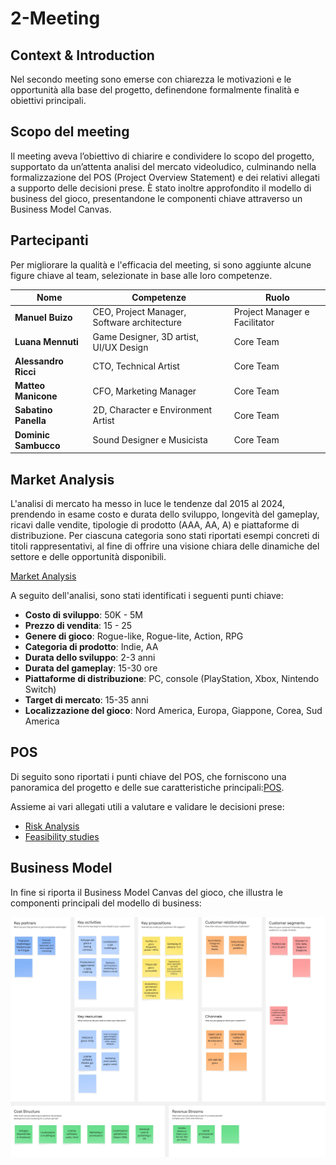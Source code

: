 # 2-Meeting

## Context & Introduction

Nel secondo meeting sono emerse con chiarezza le motivazioni e le
opportunità alla base del progetto, definendone formalmente finalità e obiettivi
principali.

## Scopo del meeting

Il meeting aveva l’obiettivo di chiarire e condividere lo scopo del progetto,
supportato da un’attenta analisi del mercato videoludico, culminando nella
formalizzazione del POS (Project Overview Statement) e dei relativi allegati a
supporto delle decisioni prese.
È stato inoltre approfondito il modello di business del gioco, presentandone le
componenti chiave attraverso un Business Model Canvas.

## Partecipanti

Per migliorare la qualità e l'efficacia del meeting, si sono aggiunte alcune
figure chiave al team, selezionate in base alle loro competenze.

| Nome                 | Competenze                                  | Ruolo                         |
|----------------------|---------------------------------------------|-------------------------------|
| **Manuel Buizo**     | CEO, Project Manager, Software architecture | Project Manager e Facilitator |
| **Luana Mennuti**    | Game Designer, 3D artist, UI/UX Design      | Core Team                     |
| **Alessandro Ricci** | CTO, Technical Artist                       | Core Team                     |
| **Matteo Manicone**  | CFO, Marketing Manager                      | Core Team                     |
| **Sabatino Panella** | 2D, Character e Environment Artist          | Core Team                     |
| **Dominic Sambucco** | Sound Designer e Musicista                  | Core Team                     |

## Market Analysis

L'analisi di mercato ha messo in luce le tendenze dal 2015 al 2024, prendendo
in esame costo e durata dello sviluppo, longevità del gameplay, ricavi dalle
vendite, tipologie di prodotto (AAA, AA, A) e piattaforme di distribuzione.
Per ciascuna categoria sono stati riportati esempi concreti di titoli
rappresentativi, al fine di offrire una visione chiara delle dinamiche del
settore e delle opportunità disponibili.

[Market Analysis](Market-Analysis.md)

A seguito dell'analisi, sono stati identificati i seguenti punti chiave:

- **Costo di sviluppo**: 50K - 5M
- **Prezzo di vendita**: 15 - 25
- **Genere di gioco**: Rogue-like, Rogue-lite, Action, RPG
- **Categoria di prodotto**: Indie, AA
- **Durata dello sviluppo**: 2-3 anni
- **Durata del gameplay**: 15-30 ore
- **Piattaforme di distribuzione**: PC, console (PlayStation, Xbox, Nintendo Switch)
- **Target di mercato**: 15-35 anni
- **Localizzazione del gioco**: Nord America, Europa, Giappone, Corea, Sud America

## POS

Di seguito sono riportati i punti chiave del POS, che forniscono una panoramica
del progetto e delle sue caratteristiche principali:[POS](POS.md).

Assieme ai vari allegati utili a valutare e validare le decisioni prese:
- [Risk Analysis](Risk-Analysis.md)
- [Feasibility studies](Feasibility-studies.md)

## Business Model

In fine si riporta il Business Model Canvas del gioco, che illustra le
componenti principali del modello di business:

![Business Model Canvas](../../public/resources/business-model-canvas.jpg)